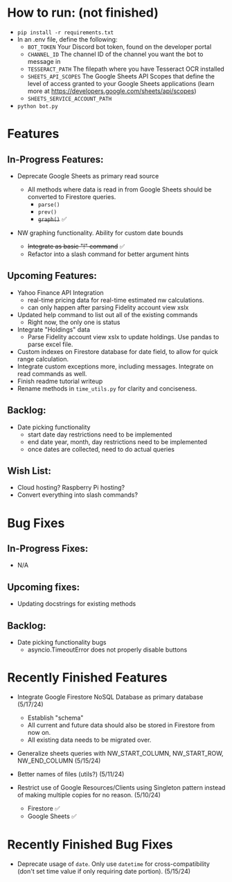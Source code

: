 # How to run: (not finished)

- `pip install -r requirements.txt`
- In an .env file, define the following:
  - `BOT_TOKEN` Your Discord bot token, found on the developer portal
  - `CHANNEL_ID` The channel ID of the channel you want the bot to message in
  - `TESSERACT_PATH` The filepath where you have Tesseract OCR installed
  - `SHEETS_API_SCOPES` The Google Sheets API Scopes that define the level of access granted to your Google Sheets applications (learn more at https://developers.google.com/sheets/api/scopes)
  - `SHEETS_SERVICE_ACCOUNT_PATH`
- `python bot.py`

# Features

## In-Progress Features:

- Deprecate Google Sheets as primary read source

  - All methods where data is read in from Google Sheets should be converted to Firestore queries.
    - `parse()`
    - `prev()`
    - ~~`graph()`~~ ✅

- NW graphing functionality. Ability for custom date bounds

  - ~~Integrate as basic "!" command~~ ✅
  - Refactor into a slash command for better argument hints

## Upcoming Features:

- Yahoo Finance API Integration
  - real-time pricing data for real-time estimated nw calculations.
  - can only happen after parsing Fidelity account view xslx
- Updated help command to list out all of the existing commands
  - Right now, the only one is status
- Integrate "Holdings" data
  - Parse Fidelity account view xslx to update holdings. Use pandas to parse excel file.
- Custom indexes on Firestore database for date field, to allow for quick range calculation.
- Integrate custom exceptions more, including messages. Integrate on read commands as well.
- Finish readme tutorial writeup
- Rename methods in `time_utils.py` for clarity and conciseness.

## Backlog:

- Date picking functionality
  - start date day restrictions need to be implemented
  - end date year, month, day restrictions need to be implemented
  - once dates are collected, need to do actual queries

## Wish List:

- Cloud hosting? Raspberry Pi hosting?
- Convert everything into slash commands?

# Bug Fixes

## In-Progress Fixes:

- N/A

## Upcoming fixes:

- Updating docstrings for existing methods

## Backlog:

- Date picking functionality bugs
  - asyncio.TimeoutError does not properly disable buttons

# Recently Finished Features

- Integrate Google Firestore NoSQL Database as primary database (5/17/24)

  - Establish "schema"
  - All current and future data should also be stored in Firestore from now on.
  - All existing data needs to be migrated over.

- Generalize sheets queries with NW_START_COLUMN, NW_START_ROW, NW_END_COLUMN (5/15/24)
- Better names of files (utils?) (5/11/24)
- Restrict use of Google Resources/Clients using Singleton pattern instead of making multiple copies for no reason. (5/10/24)
  - Firestore ✅
  - Google Sheets ✅

# Recently Finished Bug Fixes

- Deprecate usage of `date`. Only use `datetime` for cross-compatibility (don't set time value if only requiring date portion). (5/15/24)
